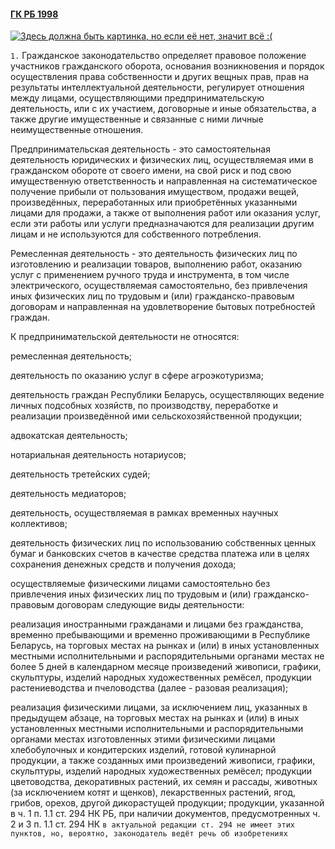 #### [ГК РБ 1998](https://lalawland.github.io/eurasia/belarus/civil)

[![Здесь должна быть картинка, но если её нет, значит всё :(](https://i.pinimg.com/736x/80/9e/aa/809eaa67b5a3921a684aac6b191d202c.jpg)](https://i.pinimg.com/736x/80/9e/aa/809eaa67b5a3921a684aac6b191d202c.jpg)

`1.` Гражданское законодательство определяет правовое положение участников гражданского оборота, основания возникновения и порядок осуществления права собственности и других вещных прав, прав на результаты интеллектуальной деятельности, регулирует отношения между лицами, осуществляющими предпринимательскую деятельность, или с их участием, договорные и иные обязательства, а также другие имущественные и связанные с ними личные неимущественные отношения.

Предпринимательская деятельность - это самостоятельная деятельность юридических и физических лиц, осуществляемая ими в гражданском обороте от своего имени, на свой риск и под свою имущественную ответственность и направленная на систематическое получение прибыли от пользования имуществом, продажи вещей, произведённых, переработанных или приобретённых указанными лицами для продажи, а также от выполнения работ или оказания услуг, если эти работы или услуги предназначаются для реализации другим лицам и не используются для собственного потребления.

Ремесленная деятельность - это деятельность физических лиц по изготовлению и реализации товаров, выполнению работ, оказанию услуг с применением ручного труда и инструмента, в том числе электрического, осуществляемая самостоятельно, без привлечения иных физических лиц по трудовым и (или) гражданско-правовым договорам и направленная на удовлетворение бытовых потребностей граждан.

К предпринимательской деятельности не относятся:

ремесленная деятельность;

деятельность по оказанию услуг в сфере агроэкотуризма;

деятельность граждан Республики Беларусь, осуществляющих ведение личных подсобных хозяйств, по производству, переработке и реализации произведённой ими сельскохозяйственной продукции;

адвокатская деятельность;

нотариальная деятельность нотариусов;

деятельность третейских судей;

деятельность медиаторов;

деятельность, осуществляемая в рамках временных научных коллективов;

деятельность физических лиц по использованию собственных ценных бумаг и банковских счетов в качестве средства платежа или в целях сохранения денежных средств и получения дохода;

осуществляемые физическими лицами самостоятельно без привлечения иных физических лиц по трудовым и (или) гражданско-правовым договорам следующие виды деятельности:

реализация иностранными гражданами и лицами без гражданства, временно пребывающими и временно проживающими в Республике Беларусь, на торговых местах на рынках и (или) в иных установленных местными исполнительными и распорядительными органами местах не более 5 дней в календарном месяце произведений живописи, графики, скульптуры, изделий народных художественных ремёсел, продукции растениеводства и пчеловодства (далее - разовая реализация);

реализация физическими лицами, за исключением лиц, указанных в предыдущем абзаце, на торговых местах на рынках и (или) в иных установленных местными исполнительными и распорядительными органами местах изготовленных этими физическими лицами хлебобулочных и кондитерских изделий, готовой кулинарной продукции, а также созданных ими произведений живописи, графики, скульптуры, изделий народных художественных ремёсел; продукции цветоводства, декоративных растений, их семян и рассады, животных (за исключением котят и щенков), лекарственных растений, ягод, грибов, орехов, другой дикорастущей продукции; продукции, указанной в ч. 1 п. 1.1 ст. 294 НК РБ, при наличии документов, предусмотренных ч. 2 и 3 п. 1.1 ст. 294 НК `в актуальной редакции ст. 294 не имеет этих пунктов, но, вероятно, законодатель ведёт речь об изобретениях`
